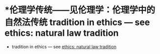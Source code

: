 # \*伦理学传统——见伦理学：伦理学中的自然法传统 tradition in ethics — see ethics: natural law tradition

* tradition in ethics — see [ethics: natural law tradition](https://plato.stanford.edu/entries/natural-law-ethics/)
